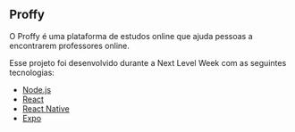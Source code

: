 ## Proffy

O Proffy é uma plataforma de estudos online que ajuda pessoas a encontrarem professores online.

Esse projeto foi desenvolvido durante a Next Level Week com as seguintes tecnologias:

- [Node.js](https://nodejs.org/en/)
- [React](https://reactjs.org)
- [React Native](https://reactnative.dev)
- [Expo](https://expo.io/)
